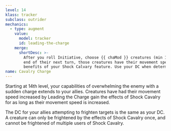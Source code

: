 ```yaml
---
level: 14
klass: tracker
subclass: outrider
mechanics:
  - type: augment
    value:
      model: tracker
      id: leading-the-charge
    merge:
      shortDesc: >-
        After you roll Initiative, choose {{ chaMod }} creatures (min 1). Until the
        end of their next turn, those creatures have their movement speed doubled the first time they move and gain the
        benefits of your Shock Calvary feature. Use your DC when determining the saving throws caused by Shock Calvary.
name: Cavalry Charge
---
```

Starting at 14th level, your capabilities of overwhelming the enemy with a sudden charge extends to your allies.
Creatures have had their movement speed increased by Leading the Charge gain the effects of Shock Cavalry for as
long as their movement speed is increased.

The DC for your allies attempting to frighten targets is the same as your DC. A creature can only be
frightened by the effects of Shock Cavalry once, and cannot be frightened of multiple users of Shock Cavalry.
